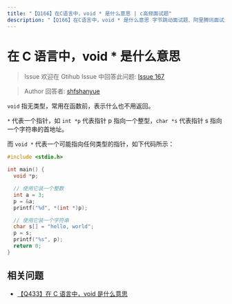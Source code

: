 ```yaml
---
title: "【Q166】在C语言中，void * 是什么意思 | c高频面试题"
description: "【Q166】在C语言中，void * 是什么意思 字节跳动面试题、阿里腾讯面试题、美团小米面试题。"
---
```


# 在 C 语言中，void \* 是什么意思

> Issue
> 欢迎在 Gtihub Issue 中回答此问题: [Issue 167](https://github.com/shfshanyue/Daily-Question/issues/167)

> Author
> 回答者: [shfshanyue](https://github.com/shfshanyue)

`void` 指无类型，常用在函数前，表示什么也不用返回。

`*` 代表一个指针，如 `int *p` 代表指针 p 指向一个整型，`char *s` 代表指针 s 指向一个字符串的首地址。

而 `void *` 代表一个可能指向任何类型的指针，如下代码所示：

```c
#include <stdio.h>

int main() {
  void *p;

  // 使用它装一个整数
  int a = 3;
  p = &a;
  printf("%d", *(int *)p);

  // 使用它装一个字符串
  char s[] = "hello, world";
  p = s;
  printf("%s", p);
  return 0;
}
```

## 相关问题

- [【Q433】在 C 语言中，void 是什么意思](https://github.com/shfshanyue/Daily-Question/issues/440)
